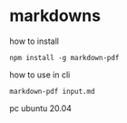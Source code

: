 # markdowns

how to install
```cmd:how-to-install
npm install -g markdown-pdf
```

how to use in cli
```cmd:how-to-use
markdown-pdf input.md
```

pc
ubuntu 20.04
